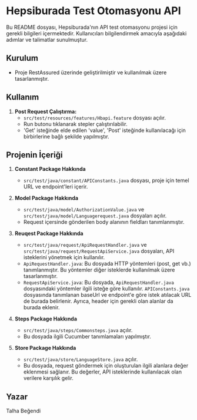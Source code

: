 # Hepsiburada Test Otomasyonu API

Bu README dosyası, Hepsiburada'nın API test otomasyonu projesi için gerekli bilgileri içermektedir. Kullanıcıları bilgilendirmek amacıyla aşağıdaki adımlar ve talimatlar sunulmuştur.

## Kurulum

* Proje RestAssured üzerinde geliştirilmiştir ve kullanılmak üzere tasarlanmıştır.

## Kullanım

1. **Post Request Çalıştırma:**
   * `src/test/resources/features/Hbapi.feature` dosyası açılır.
   * Run butonu tıklanarak stepler çalıştırılabilir.
   * 'Get' isteğinde elde edilen 'value', 'Post' isteğinde kullanılacağı için birbirlerine bağlı şekilde yapılmıştır.
   
## Projenin İçeriği

1. **Constant Package Hakkında**
   * `src/test/java/constant/APIConstants.java` dosyası, proje için temel URL ve endpoint'leri içerir.

2. **Model Package Hakkında**
   * `src/test/java/model/AuthorizationValue.java` ve `src/test/java/model/Languagerequest.java` dosyaları açılır.
   * Request içersinde gönderilen body alanının fieldları tanımlanmıştır.
   
3. **Reuqest Package  Hakkında**
   * `src/test/java/request/ApiRequestHandler.java` ve `src/test/java/request/RequestApiService.java` dosyaları, API isteklerini yönetmek için kullanılır.
   * `ApiRequestHandler.java`: Bu dosyada HTTP yöntemleri (post, get vb.) tanımlanmıştır. Bu yöntemler diğer isteklerde kullanılmak üzere tasarlanmıştır.
   * `RequestApiService.java`: Bu dosyada, `ApiRequestHandler.java` dosyasındaki yöntemler ilgili isteğe göre kullanılır. 
   `APIConstants.java` dosyasında tanımlanan baseUrl ve endpoint'e göre istek atılacak URL de burada belirlenir. Ayrıca, header için gerekli olan alanlar da burada eklenir.
   
4. **Steps Package Hakkında**
   * `src/test/java/steps/Commonsteps.java` açılır.
   * Bu dosyada ilgili Cucumber tanımlamaları yapılmıştır.
   
5. **Store Package Hakkında**
   * `src/test/java/store/LanguageStore.java` açılır.
   * Bu dosyada, request göndermek için oluşturulan ilgili alanlara değer eklenmesi sağlanır. Bu değerler, API isteklerinde kullanılacak olan verilere karşılık gelir.

## Yazar

Talha Beğendi
